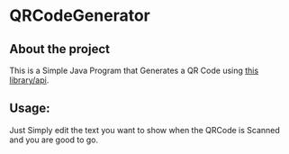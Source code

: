 # QRCodeGenerator

## About the project
This is a Simple Java Program that Generates a QR Code using [this library/api](https://github.com/kenglxn/QRGen).

## Usage:
Just Simply edit the text you want to show when the QRCode is Scanned and you are good to go.
